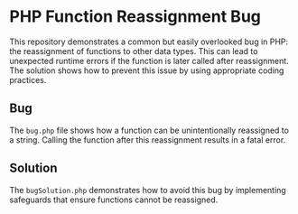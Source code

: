 # PHP Function Reassignment Bug

This repository demonstrates a common but easily overlooked bug in PHP: the reassignment of functions to other data types.  This can lead to unexpected runtime errors if the function is later called after reassignment. The solution shows how to prevent this issue by using appropriate coding practices.

## Bug
The `bug.php` file shows how a function can be unintentionally reassigned to a string. Calling the function after this reassignment results in a fatal error.

## Solution
The `bugSolution.php` demonstrates how to avoid this bug by implementing safeguards that ensure functions cannot be reassigned.